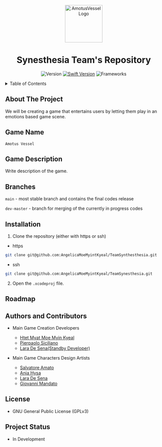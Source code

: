 <p align="center">
<img width="120" alt="AmotusVesselLogo" src="https://user-images.githubusercontent.com/74500135/223088659-77f123cc-167d-42bf-a511-b7ba9f0a0c65.png">
<h1 align="center">Synesthesia Team's Repository </h1>
<div style="text" align="center">

![Version](https://img.shields.io/static/v1?label=Version&message=1.0&color=brightgreen)
[![Swift Version](https://img.shields.io/static/v1?label=Swift%20Version&message=5&color=brightgreen&logo=swift)](https://www.swift.org/getting-started/)
![Frameworks](https://img.shields.io/static/v1?label=Frameworks&message=SwiftUI%20|%20SpriteKit%20|%20GamePlayKit%20|%20GameController%20|%20AVKit&color=brightgreen&logo=swift)

</div>
</p>

<details>
  <summary>Table of Contents</summary>
  <ol>
    <li>
      <a href="#about-the-project">About The Project</a>
    </li>
    <li>
      <a href="#game-name">Game Name</a>
    </li>
    <li><a href="#game-description">Game Description</a></li>
    <li><a href="#branches">Branches</a></li>
    <li><a href="#installation">Installation</a></li>
    <li><a href="#roadmap">Roadmap</a></li>
    <li><a href="#authors-and-contributors">Authors and Contributors</a></li>
    <li><a href="#license">License</a></li>
    <li><a href="#project-status">Project Status</a></li>
  </ol>
</details>

## About The Project

 We will be creating a game that entertains users by letting them play in an emotions based game scene.

## Game Name
`
Amotus Vessel
`

## Game Description

Write description of the game.

## Branches

`main` - most stable branch and contains the final codes release

`dev-master` - branch for merging of the currently in progress codes

## Installation

1. Clone the repository (either with https or ssh)

  - https

  ```sh
  git clone git@github.com:AngelicaMoeMyintKyeal/TeamSynthesthesia.git
  ```

  - ssh
  
  ```sh
  git clone git@github.com:AngelicaMoeMyintKyeal/TeamSynesthesia.git
  ```

2. Open the `.xcodeproj` file.

## Roadmap


## Authors and Contributors

- Main Game Creation Developers
  - [Htet Myat Moe Myin Kyeal](https://github.com/AngelicaMoeMyintKyeal)
  - [Pierpaolo Siciliano](https://github.com/PierSic-dev)
  - [Lara De Sena(Standby Developer)](https://github.com/kumoriheart)
  
- Main Game Characters Design Artists
  - [Salvatore Amato](https://github.com/Salvatore-Amato)
  - [Anja Hysa](https://github.com/oceanjah)
  - [Lara De Sena](https://github.com/kumoriheart)
  - [Giovanni Mandato](https://github.com/GiovanniMandato)

## License

- GNU General Public License (GPLv3)

## Project Status

- In Development
